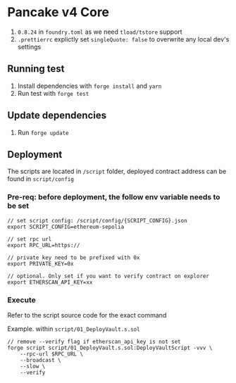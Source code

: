 # Pancake v4 Core

1. `0.8.24` in `foundry.toml` as we need `tload/tstore` support
2. `.prettierrc` explictly set `singleQuote: false` to overwrite any local dev's settings

## Running test

1. Install dependencies with `forge install` and `yarn`
2. Run test with `forge test`

## Update dependencies

1. Run `forge update`

## Deployment

The scripts are located in `/script` folder, deployed contract address can be found in `script/config`

### Pre-req: before deployment, the follow env variable needs to be set
```
// set script config: /script/config/{SCRIPT_CONFIG}.json
export SCRIPT_CONFIG=ethereum-sepolia

// set rpc url 
export RPC_URL=https://

// private key need to be prefixed with 0x
export PRIVATE_KEY=0x

// optional. Only set if you want to verify contract on explorer
export ETHERSCAN_API_KEY=xx
```

### Execute

Refer to the script source code for the exact command 

Example. within `script/01_DeployVault.s.sol`
```
// remove --verify flag if etherscan_api_key is not set
forge script script/01_DeployVault.s.sol:DeployVaultScript -vvv \
    --rpc-url $RPC_URL \
    --broadcast \
    --slow \
    --verify
```
